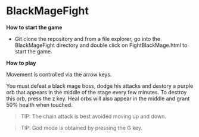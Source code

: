 # BlackMageFight

**How to start the game**
- Git clone the repository and from a file explorer, go into the BlackMageFight directory and double click on FightBlackMage.html to start the game.

**How to play**

Movement is controlled via the arrow keys.

You must defeat a black mage boss, dodge his attacks and destory a purple orb that appears in the middle of the stage every few minutes. To destroy this orb, press the z key.
Heal orbs will also appear in the middle and grant 50% health when touched.

> TIP: The chain attack is best avoided moving up and down.

> TIP: God mode is obtained by pressing the G key.
